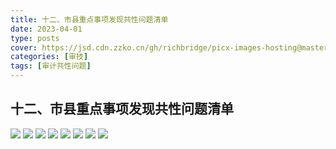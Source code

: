 ```yaml
---
title: 十二、市县重点事项发现共性问题清单
date: 2023-04-01
type: posts
cover: https://jsd.cdn.zzko.cn/gh/richbridge/picx-images-hosting@master/thumbnail/audit.avif
categories: [审技]
tags: [审计共性问题]
---
```

## 十二、市县重点事项发现共性问题清单

![](https://img.richfan.site/audit/审计发现共性问题清单/十二、市县重点事项发现共性问题清单/市县重点事项发现共性问题清单032.webp)
![](https://img.richfan.site/audit/审计发现共性问题清单/十二、市县重点事项发现共性问题清单/市县重点事项发现共性问题清单033.webp)
![](https://img.richfan.site/audit/审计发现共性问题清单/十二、市县重点事项发现共性问题清单/市县重点事项发现共性问题清单034.webp)
![](https://img.richfan.site/audit/审计发现共性问题清单/十二、市县重点事项发现共性问题清单/市县重点事项发现共性问题清单035.webp)
![](https://img.richfan.site/audit/审计发现共性问题清单/十二、市县重点事项发现共性问题清单/市县重点事项发现共性问题清单036.webp)
![](https://img.richfan.site/audit/审计发现共性问题清单/十二、市县重点事项发现共性问题清单/市县重点事项发现共性问题清单037.webp)
![](https://img.richfan.site/audit/审计发现共性问题清单/十二、市县重点事项发现共性问题清单/市县重点事项发现共性问题清单038.webp)
![](https://img.richfan.site/audit/审计发现共性问题清单/十二、市县重点事项发现共性问题清单/市县重点事项发现共性问题清单039.webp)

